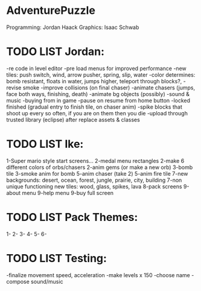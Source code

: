 AdventurePuzzle
=========
Programming: Jordan Haack
Graphics: Isaac Schwab

TODO LIST Jordan:
=========
-re code in level editor
-pre load menus for improved performance
-new tiles: push switch, wind, arrow pusher, spring, slip, water
-color determines: bomb resistant, floats in water, jumps higher, teleport through blocks?,
-revise smoke
-improve collisions (on final chaser)
-animate chasers (jumps, face both ways, finishing, death)
-animate bg objects (possibly)
-sound & music
-buying from in game
-pause on resume from home button
-locked finished (gradual entry to finish tile, on chaser anim)
-spike blocks that shoot up every so often, if you are on them then you die
-upload through trusted library (eclipse) after replace assets & classes

TODO LIST Ike:
=========
1-Super mario style start screens...
2-medal menu rectangles
2-make 6 different colors of orbs/chasers
2-anim gems (or make a new orb)
3-bomb tile
3-smoke anim for bomb
5-anim chaser (take 2)
5-anim fire tile
7-new backgrounds: desert, ocean, forest, jungle, prairie, city, building
7-non unique functioning new tiles: wood, glass, spikes, lava
8-pack screens
9-about menu
9-help menu
9-buy full screen

TODO LIST Pack Themes:
=========
1-
2-
3-
4-
5-
6-

TODO LIST Testing:
=========
-finalize movement speed, acceleration
-make levels x 150
-choose name
-compose sound/music